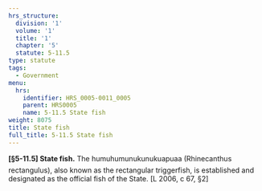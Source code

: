 ```yaml
---
hrs_structure:
  division: '1'
  volume: '1'
  title: '1'
  chapter: '5'
  statute: 5-11.5
type: statute
tags:
  - Government
menu:
  hrs:
    identifier: HRS_0005-0011_0005
    parent: HRS0005
    name: 5-11.5 State fish
weight: 8075
title: State fish
full_title: 5-11.5 State fish
---
```

**[§5-11.5] State fish.** The humuhumunukunukuapuaa (Rhinecanthus rectangulus), also known as the rectangular triggerfish, is established and designated as the official fish of the State. [L 2006, c 67, §2]